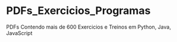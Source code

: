 # PDFs_Exercicios_Programas
 PDFs Contendo mais de 600 Exercicios e Treinos em Python, Java, JavaScript 
